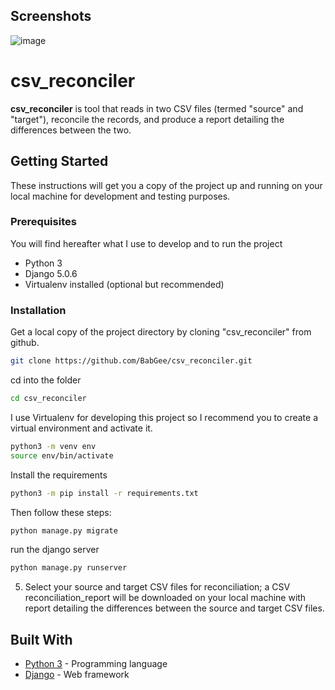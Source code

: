 ## Screenshots

![image](https://github.com/BabGee/csv_reconciler/assets/39271713/00307dbb-4390-43cf-bf6c-591aca2c73e9)

# csv_reconciler

**csv_reconciler** is tool that reads in two CSV files (termed "source" and
"target"), reconcile the records, and produce a report detailing the differences between the two.


## Getting Started

These instructions will get you a copy of the project up and running on your local machine for development and testing purposes. 


### Prerequisites
You will find hereafter what I use to develop and to run the project
* Python 3
* Django 5.0.6
* Virtualenv installed (optional but recommended)


### Installation

Get a local copy of the project directory by cloning "csv_reconciler" from github.

```bash
git clone https://github.com/BabGee/csv_reconciler.git
```

cd into the folder

```bash
cd csv_reconciler
```

I use Virtualenv for developing this project so I recommend you to create a virtual environment and activate it.

```bash
python3 -m venv env
source env/bin/activate
```

Install the requirements

```bash
python3 -m pip install -r requirements.txt
```

Then follow these steps:

```bash
python manage.py migrate
```

run the django server

```bash
python manage.py runserver
```


5. Select your source and target CSV files for reconciliation; a CSV reconciliation_report will be downloaded on your local machine with report detailing the differences between the source and target CSV files.

## Built With

* [Python 3](https://www.python.org/downloads/) - Programming language
* [Django](https://www.djangoproject.com/) - Web framework 
